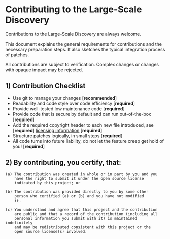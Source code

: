 # Contributing to the Large-Scale Discovery

Contributions to the Large-Scale Discovery are always welcome.

This document explains the general requirements for contributions and the necessary preparation steps.
It also sketches the typical integration process of patches.

All contributions are subject to verification. Complex changes or changes with opaque impact may be rejected.

## 1) Contribution Checklist

- Use git to manage your changes [**recommended**]
- Readability and code style over code efficiency [**required**]
- Provide well-tested low maintenance code [**required**]
- Provide code that is secure by default and can run out-of-the-box [**required**]
- Add the required copyright header to each new file introduced, see [**required**]
  [licensing information](./LICENSE) [**required**]
- Structure patches logically, in small steps [**required**]
- All code turns into future liability, do not let the feature creep get hold of you! [**required**]

## 2) By contributing, you certify, that:

    (a) The contribution was created in whole or in part by you and you
        have the right to submit it under the open source license
        indicated by this project; or

    (b) The contribution was provided directly to you by some other
        person who certified (a) or (b) and you have not modified
        it.

    (c) You understand and agree that this project and the contribution
        are public and that a record of the contribution (including all
        personal information you submit with it) is maintained indefinitely 
        and may be redistributed consistent with this project or the 
        open source license(s) involved.
